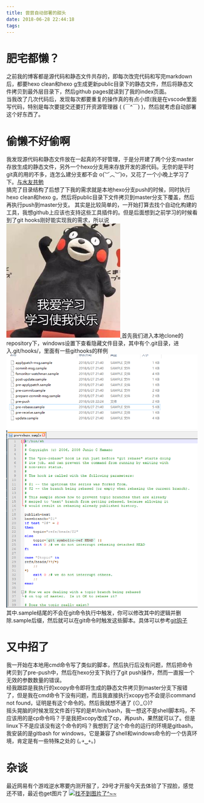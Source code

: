 ```yaml
---
title: 尝尝自动部署的甜头
date: 2018-06-28 22:44:18
tags:
---
```

# 肥宅都懒？
之前我的博客都是源代码和静态文件共存的，即每次改完代码和写完markdown后，都要hexo clean和hexo g生成更新public目录下的静态文件，然后将静态文件拷贝到最外层目录下，然后github pages就读到了我的index页面。<br>
当我改了几次代码后，发现每次都要重复的操作真的有点小烦(我是在vscode里面写代码，特别是每次要提交还要打开资源管理器  ( (￣^￣) )，然后就考虑自动部署这个好东西了。
# 偷懒不好偷啊
我发现源代码和静态文件放在一起真的不好管理，于是分开建了两个分支master存放生成的静态文件，另外一个hexo分支用来存放开发的源代码。无奈的是平时git真的用的不多，连怎么建分支都不会 o(︶︿︶)o，又花了一个小晚上学习了下。[与水友共勉](https://git-scm.com/book/zh/v2)<br>
搞完了目录结构了后想了下我的需求就是本地hexo分支push的时候，同时执行hexo clean和hexo g，然后将public目录下文件拷贝到master分支下覆盖，然后再执行push到master分支。
其实是比较简单的，一开始打算去找个自动化构建的工具，我想github上应该也支持这些工具插件的。但是后面想到之前学习的时候看到了git hooks刚好能实现我的需求，所以说
<a href="/deps/partial/imgs/article_link/blog-devops/study_happy.png" data-fancybox="images">
![找不到图片了^~~](/deps/partial/imgs/article_link/blog-devops/study_happy.png "学习使我快乐")
</a>
首先我们进入本地clone的repository下，windows设置下查看隐藏文件目录，其中有个.git目录，进入.git/hooks/，里面有一些githooks的样例
<a href="/deps/partial/imgs/article_link/blog-devops/githooks.png" data-fancybox="images">
![找不到图片了^~~](/deps/partial/imgs/article_link/blog-devops/githooks.png "githooks")
</a>
<a href="/deps/partial/imgs/article_link/blog-devops/githook_sample.png" data-fancybox="images">
![找不到图片了^~~](/deps/partial/imgs/article_link/blog-devops/githook_sample.png "githook_sample")
</a>
其中.sample结尾的不会在git命令执行中触发，你可以修改其中的逻辑并删除.sample后缀，然后就可以在git命令时触发这些脚本。具体可以参考[git钩子](https://git-scm.com/book/zh/v2/%E8%87%AA%E5%AE%9A%E4%B9%89-Git-Git-%E9%92%A9%E5%AD%90)<br>
# 又中招了
我一开始在本地用cmd命令写了类似的脚本，然后执行后没有问题，然后把命令拷贝到了pre-push中，然后在hexo分支下执行了git push操作，然而一直报一个无效的参数数量的错误。<br>
经我跟踪是我执行的xcopy命令即将生成的静态文件拷贝到master分支下报错了，但是我在cmd命令下没有问题，而且我直接执行xcopy也不会提示command not found，证明是有这个命令的。然后我就想不通了 (⊙_⊙)?<br>
摇头晃脑的时候发现文件首行写的是#!/bin/bash，我一想这不是shell脚本吗，不应该用的是cp命令吗？于是我把xcopy改成了cp，再push，果然就可以了。但是linux下不是应该没有这个命令的吗？我想到了这个命令的运行的环境是gitbash，我安装的是gitbash for windows，它是兼容了shell和windows命令的一个仿真环境，肯定是有一些特殊之处的 (｡￫‿￩｡)<br>
# 杂谈
最近网易有个游戏逆水寒要内测开服了，29号才开服今天去体验了下捏脸，感觉还不错，最近也get图片了
<a href="/deps/partial/imgs/article_link/blog-devops/nishuihan_nielian.png" data-fancybox="images">
![找不到图片了^~~](/deps/partial/imgs/article_link/blog-devops/nishuihan_nielian.png "这是我捏的哦")
</a>